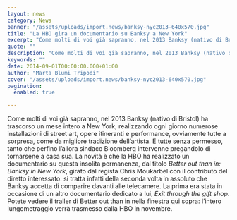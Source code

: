 ```yaml
---
layout: news
category: News
banner: "/assets/uploads/import.news/banksy-nyc2013-640x570.jpg"
title: "La HBO gira un documentario su Banksy a New York"
excerpt: "Come molti di voi già sapranno, nel 2013 Banksy (nativo di Bristol) ha trascorso un mese intero a New York, realizzando ogni giorno numerose installazioni di street art, opere itineranti e performance, ovviamente tutte a sorpresa, come da migliore tradizione dell’artista. E tutte senza permesso, tanto che perfino l’allora sindaco Bloomberg intervenne pregandolo di tornarsene a casa [&hellip"
quote: ""
description: "Come molti di voi già sapranno, nel 2013 Banksy (nativo di Bristol) ha trascorso un mese intero a New York, realizzando ogni giorno numerose installazioni di street art, opere itineranti e performance, ovviamente tutte a sorpresa, come da migliore tradizione dell’artista. E tutte senza permesso, tanto che perfino l’allora sindaco Bloomberg intervenne pregandolo di tornarsene a casa [&hellip"
keywords: ""
date: 2014-09-01T00:00:00.000+01:00
author: "Marta Blumi Tripodi"
cover: "/assets/uploads/import.news/banksy-nyc2013-640x570.jpg"
pagination:
  enabled: true

---
```


[](https://hotmc.com/wp-content/uploads/2014/09/banksy-nyc2013.jpg)

Come molti di voi già sapranno, nel 2013 Banksy (nativo di Bristol) ha trascorso un mese intero a New York, realizzando ogni giorno numerose installazioni di street art, opere itineranti e performance, ovviamente tutte a sorpresa, come da migliore tradizione dell’artista. E tutte senza permesso, tanto che perfino l’allora sindaco Bloomberg intervenne pregandolo di tornarsene a casa sua. La novità è che la HBO ha realizzato un documentario su questa insolita permanenza, dal titolo _Better out than in: Banksy in New York_, girato dal regista Chris Moukarbel con il contributo del diretto interessato: si tratta infatti della seconda volta in assoluto che Banksy accetta di comparire davanti alle telecamere. La prima era stata in occasione di un altro documentario dedicato a lui, _Exit through the gift shop_. Potete vedere il trailer di Better out than in nella finestra qui sopra: l’intero lungometraggio verrà trasmesso dalla HBO in novembre.